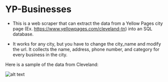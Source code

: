# YP-Businesses
* This is a web scraper that can extract the data from a Yellow Pages city page (Ex. https://www.yellowpages.com/cleveland-tn) into an SQL database.

* It works for any city, but you have to change the city_name and modify the url. It collects the name, address, phone number, and category for every business in the city.

Here is a sample of the data from Cleveland:

![alt text](https://github.com/rishiso/Python-YP-Businesses/blob/master/Example%20Table%20Data.JPG "Table Data")
